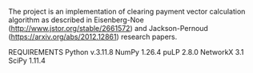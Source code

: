 The project is an implementation of clearing payment vector calculation algorithm as described in Eisenberg-Noe (http://www.jstor.org/stable/2661572) and Jackson-Pernoud (https://arxiv.org/abs/2012.12861) research papers.

REQUIREMENTS
Python v.3.11.8 
NumPy 1.26.4
puLP 2.8.0
NetworkX 3.1
SciPy 1.11.4
